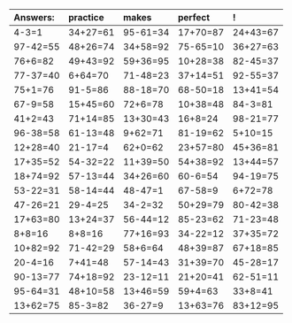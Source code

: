 | Answers: | practice | makes | perfect | ! |
| :--- | :--- | :--- | :--- | :--- |
| 4-3=1 | 34+27=61 | 95-61=34 | 17+70=87 | 24+43=67 | 
| 97-42=55 | 48+26=74 | 34+58=92 | 75-65=10 | 36+27=63 | 
| 76+6=82 | 49+43=92 | 59+36=95 | 10+28=38 | 82-45=37 | 
| 77-37=40 | 6+64=70 | 71-48=23 | 37+14=51 | 92-55=37 | 
| 75+1=76 | 91-5=86 | 88-18=70 | 68-50=18 | 13+41=54 | 
| 67-9=58 | 15+45=60 | 72+6=78 | 10+38=48 | 84-3=81 | 
| 41+2=43 | 71+14=85 | 13+30=43 | 16+8=24 | 98-21=77 | 
| 96-38=58 | 61-13=48 | 9+62=71 | 81-19=62 | 5+10=15 | 
| 12+28=40 | 21-17=4 | 62+0=62 | 23+57=80 | 45+36=81 | 
| 17+35=52 | 54-32=22 | 11+39=50 | 54+38=92 | 13+44=57 | 
| 18+74=92 | 57-13=44 | 34+26=60 | 60-6=54 | 94-19=75 | 
| 53-22=31 | 58-14=44 | 48-47=1 | 67-58=9 | 6+72=78 | 
| 47-26=21 | 29-4=25 | 34-2=32 | 50+29=79 | 80-42=38 | 
| 17+63=80 | 13+24=37 | 56-44=12 | 85-23=62 | 71-23=48 | 
| 8+8=16 | 8+8=16 | 77+16=93 | 34-22=12 | 37+35=72 | 
| 10+82=92 | 71-42=29 | 58+6=64 | 48+39=87 | 67+18=85 | 
| 20-4=16 | 7+41=48 | 57-14=43 | 31+39=70 | 45-28=17 | 
| 90-13=77 | 74+18=92 | 23-12=11 | 21+20=41 | 62-51=11 | 
| 95-64=31 | 48+10=58 | 13+46=59 | 59+4=63 | 33+8=41 | 
| 13+62=75 | 85-3=82 | 36-27=9 | 13+63=76 | 83+12=95 | 
